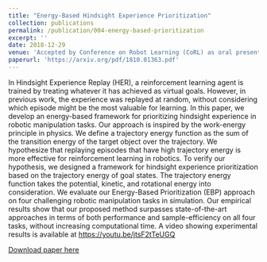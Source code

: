 ```yaml
---
title: "Energy-Based Hindsight Experience Prioritization"
collection: publications
permalink: /publication/004-energy-based-prioritization
excerpt: ''
date: 2018-12-29
venue: 'Accepted by Conference on Robot Learning (CoRL) as oral presentation (7%)'
paperurl: 'https://arxiv.org/pdf/1810.01363.pdf'
---
```

In Hindsight Experience Replay (HER), a reinforcement learning agent is trained by treating whatever it has achieved as virtual goals. However, in previous work, the experience was replayed at random, without considering which episode might be the most valuable for learning. In this paper, we develop an energy-based framework for prioritizing hindsight experience in robotic manipulation tasks. Our approach is inspired by the work-energy principle in physics. We define a trajectory energy function as the sum of the transition energy of the target object over the trajectory. We hypothesize that replaying episodes that have high trajectory energy is more effective for reinforcement learning in robotics. To verify our hypothesis, we designed a framework for hindsight experience prioritization based on the trajectory energy of goal states. The trajectory energy function takes the potential, kinetic, and rotational energy into consideration. We evaluate our Energy-Based Prioritization (EBP) approach on four challenging robotic manipulation tasks in simulation. Our empirical results show that our proposed method surpasses state-of-the-art approaches in terms of both performance and sample-efficiency on all four tasks, without increasing computational time. A video showing experimental results is available at https://youtu.be/jtsF2tTeUGQ

[Download paper here](https://arxiv.org/pdf/1810.01363.pdf)
